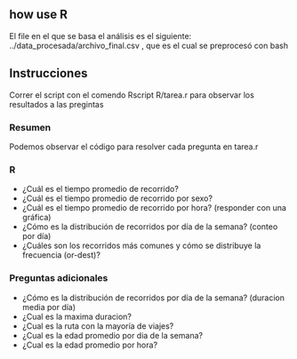 
## how use R 
El file en el que se basa el análisis es el siguiente: ../data_procesada/archivo_final.csv , que es el cual se preprocesó con bash
## Instrucciones
Correr el script con el comendo  Rscript R/tarea.r para observar los resultados a las pregintas 
### Resumen 
Podemos observar el código para resolver cada pregunta en tarea.r
### R 
- ¿Cuál es el tiempo promedio de recorrido?
- ¿Cuál es el tiempo promedio de recorrido por sexo?
- ¿Cuál es el tiempo promedio de recorrido por hora? (responder con una gráfica)
- ¿Cómo es la distribución de recorridos por día de la semana? (conteo por día)
- ¿Cuáles son los recorridos más comunes y cómo se distribuye la frecuencia (or-dest)?
### Preguntas adicionales
- ¿Cómo es la distribución de recorridos por día de la semana? (duracion media por día)
- ¿Cual es la maxima duracion?
- ¿Cual es la ruta con la mayoría de viajes?
- ¿Cual es la edad promedio por dia de la semana?
- ¿Cual es la edad promedio por hora?
